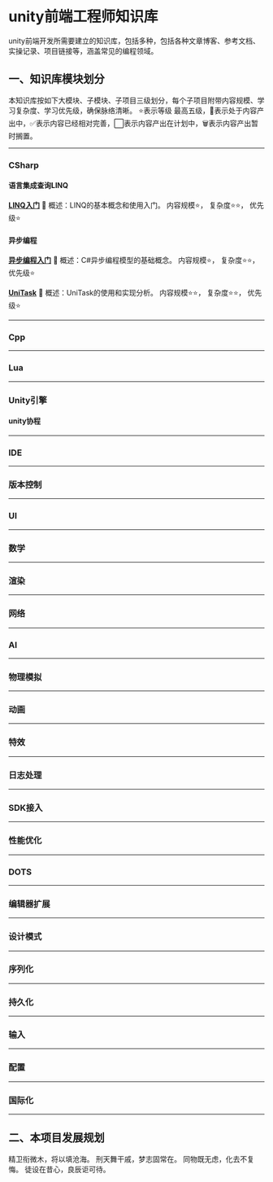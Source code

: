 # unity前端工程师知识库
unity前端开发所需要建立的知识库，包括多种，包括各种文章博客、参考文档、实操记录、项目链接等，涵盖常见的编程领域。

## 一、知识库模块划分
本知识库按如下大模块、子模块、子项目三级划分，每个子项目附带内容规模、学习复杂度、学习优先级，确保脉络清晰。
⭐表示等级 最高五级，🚧表示处于内容产出中，✅️表示内容已经相对完善，⬜表示内容产出在计划中，🗑️表示内容产出暂时搁置。

---
### CSharp

#### 语言集成查询LINQ

[**LINQ入门**](./CSharp/语言集成查询LINQ/LINQ入门) 🚧
概述：LINQ的基本概念和使用入门。
内容规模⭐，
复杂度⭐⭐，
优先级⭐

#### 异步编程

**[异步编程入门](./CSharp/异步编程/异步编程入门)** 🚧
概述：C#异步编程模型的基础概念。
内容规模⭐，
复杂度⭐⭐，
优先级⭐

[**UniTask**](./CSharp/异步编程/UniTask) 🚧
概述：UniTask的使用和实现分析。
内容规模⭐⭐，
复杂度⭐⭐，
优先级⭐

---
### Cpp

---
### Lua

---
### Unity引擎

#### unity协程

---
### IDE

---
### 版本控制

---
### UI

---
### 数学

---
### 渲染

---
### 网络

---
### AI

---
### 物理模拟

---
### 动画

---
### 特效

---
### 日志处理

---
### SDK接入

---
### 性能优化

---
### DOTS

---
### 编辑器扩展

---
### 设计模式

---
### 序列化

---
### 持久化

---
### 输入

---
### 配置

---
### 国际化

---
## 二、本项目发展规划

精卫衔微木，将以填沧海。
刑天舞干戚，梦志固常在。
同物既无虑，化去不复悔。
徒设在昔心，良辰讵可待。